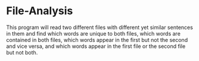 # File-Analysis
This program will read two different files with different yet similar  sentences in them and find which words are unique to both files, which words are contained in both files, which words appear in the first but not the second and vice versa, and which words appear in the first file or the second file but not both.

